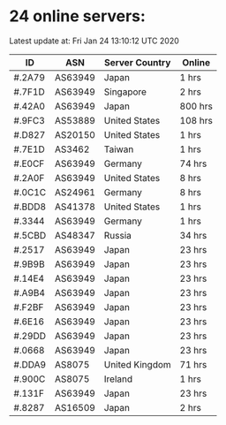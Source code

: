 # 24 online servers:

Latest update at: Fri Jan 24 13:10:12 UTC 2020

| ID | ASN | Server Country | Online |
| -- | --- | -------------- | ------ |
| #.2A79 | AS63949 | Japan | 1 hrs |
| #.7F1D | AS63949 | Singapore | 2 hrs |
| #.42A0 | AS63949 | Japan | 800 hrs |
| #.9FC3 | AS53889 | United States | 108 hrs |
| #.D827 | AS20150 | United States | 1 hrs |
| #.7E1D | AS3462 | Taiwan | 1 hrs |
| #.E0CF | AS63949 | Germany | 74 hrs |
| #.2A0F | AS63949 | United States | 8 hrs |
| #.0C1C | AS24961 | Germany | 8 hrs |
| #.BDD8 | AS41378 | United States | 1 hrs |
| #.3344 | AS63949 | Germany | 1 hrs |
| #.5CBD | AS48347 | Russia | 34 hrs |
| #.2517 | AS63949 | Japan | 23 hrs |
| #.9B9B | AS63949 | Japan | 23 hrs |
| #.14E4 | AS63949 | Japan | 23 hrs |
| #.A9B4 | AS63949 | Japan | 23 hrs |
| #.F2BF | AS63949 | Japan | 23 hrs |
| #.6E16 | AS63949 | Japan | 23 hrs |
| #.29DD | AS63949 | Japan | 23 hrs |
| #.0668 | AS63949 | Japan | 23 hrs |
| #.DDA9 | AS8075 | United Kingdom | 71 hrs |
| #.900C | AS8075 | Ireland | 1 hrs |
| #.131F | AS63949 | Japan | 23 hrs |
| #.8287 | AS16509 | Japan | 2 hrs |

